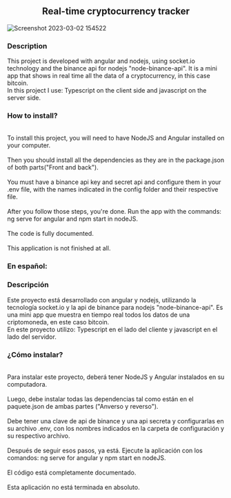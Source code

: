 <h2 align="center">Real-time cryptocurrency tracker</h2>

![Screenshot 2023-03-02 154522](https://user-images.githubusercontent.com/107947627/222605061-51775c83-3c59-40ff-8ca0-1fbf5da13e1d.png)


<h3>Description</h3>

<p>This project is developed with angular and nodejs, using socket.io technology and the binance api for nodejs "node-binance-api". It is a mini app that shows in real time all the data of a cryptocurrency, in this case bitcoin.
<br>
 In this project I use: Typescript on the client side and javascript on the server side.
</p>

<h3>How to install?</h3>
<p><br>To install this project, you will need to have NodeJS and Angular installed on your computer.
<br>
 <br>
Then you should install all the dependencies as they are in the package.json of both parts("Front and back").
<br>
 <br>
You must have a binance api key and secret api and configure them in your .env file, with the names indicated in the config folder and their respective file.
<br>
 <br>
 After you follow those steps, you're done. Run the app with the commands: ng serve for angular and npm start in nodeJS.
 <br>
 <br>
 The code is fully documented. 
 <br>
 <br>
 This application is not finished at all.
</p>

### En español:

<h3>Descripción</h3>

<p>Este proyecto está desarrollado con angular y nodejs, utilizando la tecnología socket.io y la api de binance para nodejs "node-binance-api". Es una mini app que muestra en tiempo real todos los datos de una criptomoneda, en este caso bitcoin.
<br>
   En este proyecto utilizo: Typescript en el lado del cliente y javascript en el lado del servidor.
</p>

<h3>¿Cómo instalar?</h3>
<p><br>Para instalar este proyecto, deberá tener NodeJS y Angular instalados en su computadora.
<br>
   <br>
Luego, debe instalar todas las dependencias tal como están en el paquete.json de ambas partes ("Anverso y reverso").
<br>
   <br>
Debe tener una clave de api de binance y una api secreta y configurarlas en su archivo .env, con los nombres indicados en la carpeta de configuración y su respectivo archivo.
<br>
   <br>
   Después de seguir esos pasos, ya está. Ejecute la aplicación con los comandos: ng serve for angular y npm start en nodeJS.
   <br>
   <br>
   El código está completamente documentado.
   <br>
   <br>
   Esta aplicación no está terminada en absoluto.
</p>
